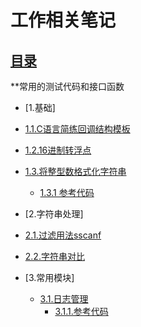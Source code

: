 # 工作相关笔记 

## [目录](README.md) 

**常用的测试代码和接口函数  
- [1.基础]
- [1.1.C语言简练回调结构模板](1.1.md)
- [1.2.16进制转浮点](1.2.md) 
- [1.3.将整型数格式化字符串]()
    * [1.3.1 参考代码](sprintf.c)

- [2.字符串处理]
- [2.1.过滤用法sscanf](2.1.md)
- [2.2.字符串对比](test_strcomp.c)
- [3.常用模块]
    * [3.1.日志管理](3.1.md)
        * [3.1.1.参考代码](log/)

 